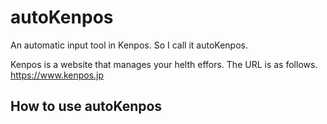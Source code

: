 # autoKenpos

An automatic input tool in Kenpos.
So I call it autoKenpos.

Kenpos is a website that manages your helth effors.
The URL is as follows.
https://www.kenpos.jp

## How to use autoKenpos
